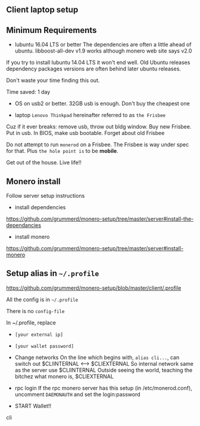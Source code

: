 Client laptop setup
---------------------

Minimum Requirements
----------------------

- lubuntu 16.04 LTS or better
The dependencies are often a little ahead of ubuntu. libboost-all-dev v1.9 works although monero web site says v2.0

If you try to install lubuntu 14.04 LTS it won't end well. Old Ubuntu releases dependency packages versions are often behind later ubuntu releases.

Don't waste your time finding this out.

Time saved: 1 day

- OS on usb2 or better. 32GB usb is enough. Don't buy the cheapest one

- laptop `Lenovo Thinkpad` hereinafter referred to as `the Frisbee`

Cuz if it ever breaks: remove usb, throw out bldg window. Buy new Frisbee. Put in usb. In BIOS, make usb bootable. Forget about old Frisbee

Do not attempt to run `monerod` on a Frisbee. The Frisbee is way under spec for that. Plus `the hole point is` to be **mobile**. 

Get out of the house. Live life!!

Monero install
--------------

Follow server setup instructions

- install dependencies

https://github.com/grummerd/monero-setup/tree/master/server#install-the-dependancies

- install monero

https://github.com/grummerd/monero-setup/tree/master/server#install-monero

Setup alias in `~/.profile`
-----------------------------

https://github.com/grummerd/monero-setup/blob/master/client/.profile

All the config is in `~/.profile`

There is no `config-file`

In ~/.profile, replace

- `[your external ip]`

- `[your wallet password]`

- Change networks
On the line which begins with, `alias cli...`, can switch out $CLIINTERNAL <--> $CLIEXTERNAL
So internal network same as the server use $CLIINTERNAL
Outside seeing the world, teaching the bitchez what monero is, $CLIEXTERNAL

- rpc login
If the rpc monero server has this setup (in /etc/monerod.conf), uncomment `DAEMONAUTH` and set the login:password

- START Wallet!!

cli
